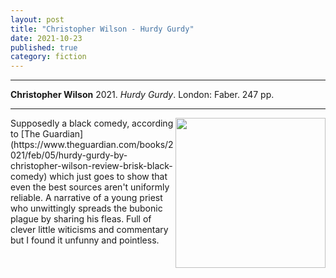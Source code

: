 ```yaml
---
layout: post
title: "Christopher Wilson - Hurdy Gurdy"
date: 2021-10-23
published: true
category: fiction
---
```



***
<b>Christopher Wilson</b> 2021. _Hurdy Gurdy_. London: Faber.  247 pp.

***

<img align="right" width="240" src="https://www.faber.co.uk/wp-content/uploads/2021/09/Hurdy-Gurdy-2-426x690.jpg"> 
Supposedly a black comedy, according to [The Guardian](https://www.theguardian.com/books/2021/feb/05/hurdy-gurdy-by-christopher-wilson-review-brisk-black-comedy) which just goes to show that even the best sources aren't uniformly reliable. A narrative of a young priest who unwittingly spreads the bubonic plague by sharing his fleas.  Full of clever little witicisms and commentary but I found it unfunny and pointless.
